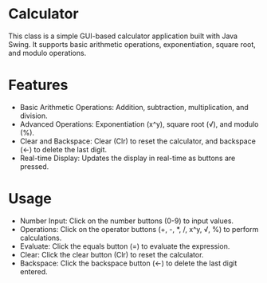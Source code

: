 # Calculator
This class is a simple GUI-based calculator application built with Java Swing. It supports basic arithmetic operations, exponentiation, square root, and modulo operations.

# Features
- Basic Arithmetic Operations: Addition, subtraction, multiplication, and division.
- Advanced Operations: Exponentiation (x^y), square root (√), and modulo (%).
- Clear and Backspace: Clear (Clr) to reset the calculator, and backspace (←) to delete the last digit.
- Real-time Display: Updates the display in real-time as buttons are pressed.

# Usage
- Number Input: Click on the number buttons (0-9) to input values.
- Operations: Click on the operator buttons (+, -, *, /, x^y, √, %) to perform calculations.
- Evaluate: Click the equals button (=) to evaluate the expression.
- Clear: Click the clear button (Clr) to reset the calculator.
- Backspace: Click the backspace button (←) to delete the last digit entered.
